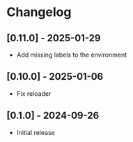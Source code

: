 # Changelog

## [0.11.0] - 2025-01-29

- Add missing labels to the environment

## [0.10.0] - 2025-01-06

- Fix reloader

## [0.1.0] - 2024-09-26

- Initial release